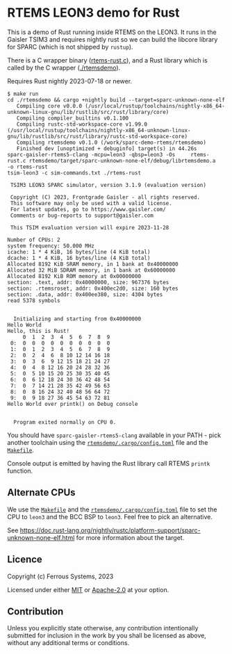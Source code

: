 # RTEMS LEON3 demo for Rust

This is a demo of Rust running inside RTEMS on the LEON3. It runs in the Gaisler
TSIM3 and requires nightly rust so we can build the libcore library for SPARC
(which is not shipped by `rustup`).

There is a C wrapper binary ([rtems-rust.c](./rtems-rust.c)), and a Rust library
which is called by the C wrapper ([./rtemsdemo](./rtemsdemo/)).

Requires Rust nightly 2023-07-18 or newer.

```console
$ make run
cd ./rtemsdemo && cargo +nightly build --target=sparc-unknown-none-elf
   Compiling core v0.0.0 (/usr/local/rustup/toolchains/nightly-x86_64-unknown-linux-gnu/lib/rustlib/src/rust/library/core)
   Compiling compiler_builtins v0.1.100
   Compiling rustc-std-workspace-core v1.99.0 (/usr/local/rustup/toolchains/nightly-x86_64-unknown-linux-gnu/lib/rustlib/src/rust/library/rustc-std-workspace-core)
   Compiling rtemsdemo v0.1.0 (/work/sparc-demo-rtems/rtemsdemo)
   Finished dev [unoptimized + debuginfo] target(s) in 44.26s
sparc-gaisler-rtems5-clang -mcpu=leon3 -qbsp=leon3 -Os     rtems-rust.c rtemsdemo/target/sparc-unknown-none-elf/debug/librtemsdemo.a   -o rtems-rust
tsim-leon3 -c sim-commands.txt ./rtems-rust

 TSIM3 LEON3 SPARC simulator, version 3.1.9 (evaluation version)

 Copyright (C) 2023, Frontgrade Gaisler - all rights reserved.
 This software may only be used with a valid license.
 For latest updates, go to https://www.gaisler.com/
 Comments or bug-reports to support@gaisler.com

 This TSIM evaluation version will expire 2023-11-28

Number of CPUs: 2
system frequency: 50.000 MHz
icache: 1 * 4 KiB, 16 bytes/line (4 KiB total)
dcache: 1 * 4 KiB, 16 bytes/line (4 KiB total)
Allocated 8192 KiB SRAM memory, in 1 bank at 0x40000000
Allocated 32 MiB SDRAM memory, in 1 bank at 0x60000000
Allocated 8192 KiB ROM memory at 0x00000000
section: .text, addr: 0x40000000, size: 967376 bytes
section: .rtemsroset, addr: 0x400ec2d0, size: 160 bytes
section: .data, addr: 0x400ee380, size: 4304 bytes
read 5378 symbols


  Initializing and starting from 0x40000000
Hello World
Hello, this is Rust!
     0  1  2  3  4  5  6  7  8  9
 0:  0  0  0  0  0  0  0  0  0  0
 1:  0  1  2  3  4  5  6  7  8  9
 2:  0  2  4  6  8 10 12 14 16 18
 3:  0  3  6  9 12 15 18 21 24 27
 4:  0  4  8 12 16 20 24 28 32 36
 5:  0  5 10 15 20 25 30 35 40 45
 6:  0  6 12 18 24 30 36 42 48 54
 7:  0  7 14 21 28 35 42 49 56 63
 8:  0  8 16 24 32 40 48 56 64 72
 9:  0  9 18 27 36 45 54 63 72 81
Hello World over printk() on Debug console


  Program exited normally on CPU 0.
```

You should have `sparc-gaisler-rtems5-clang` available in your PATH - pick
another toolchain using the [`rtemsdemo/.cargo/config.toml`](./rtemsdemo/.cargo/config.toml) file
and the [`Makefile`](./Makefile).

Console output is emitted by having the Rust library call RTEMS `printk`
function.

## Alternate CPUs

We use the [`Makefile`](./Makefile) and the
[`rtemsdemo/.cargo/config.toml`](./rtemsdemo/.cargo/config.toml) file to set the
CPU to `leon3` and the BCC BSP to `leon3`. Feel free to pick an alternative.

See
<https://doc.rust-lang.org/nightly/rustc/platform-support/sparc-unknown-none-elf.html>
for more information about the target.

## Licence

Copyright (c) Ferrous Systems, 2023

Licensed under either [MIT](../LICENSE-MIT) or [Apache-2.0](../LICENSE-APACHE)
at your option.

## Contribution

Unless you explicitly state otherwise, any contribution intentionally submitted
for inclusion in the work by you shall be licensed as above, without any
additional terms or conditions.
